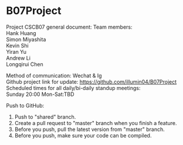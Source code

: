 # B07Project
Project CSCB07 general document:
Team members:\
Hank Huang\
Simon Miyashita\
Kevin Shi\
Yiran Yu\
Andrew Li\
Longqirui Chen

Method of communication: Wechat & Ig\
Github project link for update: https://github.com/illumin04/B07Project <br>
Scheduled times for all daily/bi-daily standup meetings:\
Sunday 20:00 Mon-Sat:TBD


Push to GitHub:
1. Push to "shared" branch.
2. Create a pull request to "master" branch when you finish a feature.
3. Before you push, pull the latest version from "master" branch.
4. Before you push, make sure your code can be compiled.
